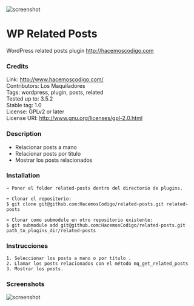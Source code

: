 ![screenshot](https://raw.github.com/HacemosCodigo/related-posts/master/img/logo_maquila.png)

WP Related Posts
===================

WordPress related posts plugin
http://hacemoscodigo.com

### Credits

Link: http://www.hacemoscodigo.com/<br />
Contributors: Los Maquiladores<br />
Tags: wordpress, plugin, posts, related<br />
Tested up to: 3.5.2<br />
Stable tag: 1.0<br />
License: GPLv2 or later<br />
License URI: http://www.gnu.org/licenses/gpl-2.0.html<br />

### Description

* Relacionar posts a mano
* Relacionar posts por titulo
* Mostrar los posts relacionados

### Installation

	➡ Poner el folder related-posts dentro del directorio de plugins.

	➡ Clonar el repositorio:
	$ git clone git@github.com:HacemosCodigo/related-posts.git related-posts

	➡ Clonar como submodule en otro repositorio existente:
	$ git submodule add git@github.com:HacemosCodigo/related-posts.git path_to_plugins_dir/related-posts

### Instrucciones

	1. Seleccionar los posts a mano o por título .
	2. Llamar los posts relacionados con el método mq_get_related_posts
	3. Mostrar los posts.

### Screenshots

![screenshot](https://raw.github.com/HacemosCodigo/related-posts/master/img/ejemplo.png)